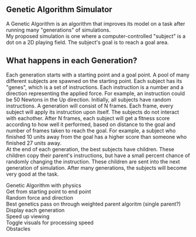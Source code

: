 ## Genetic Algorithm Simulator  
  A Genetic Algorithm is an algorithm that improves its model on a task after running many "generations" of simulations.  
My proposed simulation is one where a computer-controlled "subject" is a dot on a 2D playing field. The subject's goal is to reach a goal area.

## What happens in each Generation?
  Each generation starts with a starting point and a goal point. A pool of many different subjects are spawned on the starting point. Each subject has its "genes", which is a set of instructions. Each instruction is a number and a direction representing the applied force. For example, an instruction could be 50 Newtons in the Up direction. Initially, all subjects have random instructions.
  A generation will consist of N frames. Each frame, every subject will apply its instruction upon itself. The subjects do not interact with eachother. After N frames, each subject will get a fitness score according to how well it performed, based on distance to the goal and number of frames taken to reach the goal. For example, a subject who finished 10 units away from the goal has a higher score than someone who finished 27 units away.  
  At the end of each generation, the best subjects have children. These children copy their parent's instructions, but have a small percent chance of randomly changing the instruction. These children are sent into the next generation of simulation. After many generations, the subjects will become very good at the task.



Genetic Algorithm with physics  
Get from starting point to end point  
Random force and direction  
Best genetics pass on through weighted parent algoritm (single parent?)  
Display each generation  
Speed up viewing  
Toggle visuals for processing speed  
Obstacles  
